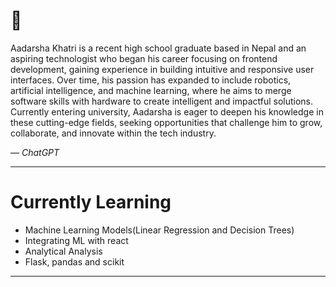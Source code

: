 # 👋

Aadarsha Khatri is a recent high school graduate based in Nepal and an aspiring technologist who began his career focusing on frontend development, gaining experience in building intuitive and responsive user interfaces. Over time, his passion has expanded to include robotics, artificial intelligence, and machine learning, where he aims to merge software skills with hardware to create intelligent and impactful solutions. Currently entering university, Aadarsha is eager to deepen his knowledge in these cutting-edge fields, seeking opportunities that challenge him to grow, collaborate, and innovate within the tech industry.

*— ChatGPT*

---

# Currently Learning

- Machine Learning Models(Linear Regression and Decision Trees)  
- Integrating ML with react  
- Analytical Analysis
- Flask, pandas and scikit  

---
